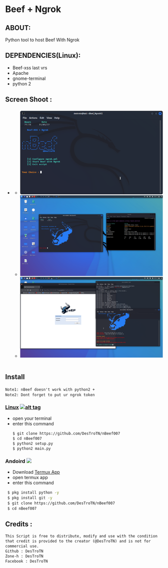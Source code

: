<h1>Beef + Ngrok</h1>

## ABOUT:
Python tool to host Beef With Ngrok

## DEPENDENCIES(Linux):
- Beef-xss last vrs
- Apache
- gnome-terminal
- python 2

## Screen Shoot :
 * #####
      * <img src="https://raw.githubusercontent.com/DesTroTN/nBeef007/main/src/3.png" border="0"></a>
      * <img src="https://raw.githubusercontent.com/DesTroTN/nBeef007/main/src/1.png?raw=true">
      * <img src="https://raw.githubusercontent.com/DesTroTN/nBeef007/main/src/2.png?raw=true">
      <br>
## Install
`Note1: nBeef doesn't work with python2 +`<br>
`Note2: Dont forget to put ur ngrok token `

### [Linux](https://wikipedia.org/wiki/Linux) [![alt tag](http://icons.iconarchive.com/icons/dakirby309/simply-styled/32/OS-Linux-icon.png)](https://fr.wikipedia.org/wiki/Linux)
* open your terminal 
* enter this command 
   ````
   $ git clone https://github.com/DesTroTN/nBeef007 
   $ cd nBeef007
   $ python2 setup.py
   $ python2 main.py
   ````
### Andoird <img src="https://img.icons8.com/clouds/100/000000/android-os.png">
* Download <a href='https://play.google.com/store/apps/details?id=com.termux&hl=en'>Termux App</a>
* open termux app
* enter this command
````bash
 $ pkg install python -y 
 $ pkg install git -y 
 $ git clone https://github.com/DesTroTN/nBeef007
 $ cd nBeef007 
````
## Credits :
```
This Script is free to distribute, modify and use with the condition that credit is provided to the creator (@DesTroTN) and is not for commercial use.
Github : DesTroTN
Zone-h : DesTroTN
Facebook : DesTroTN
```
